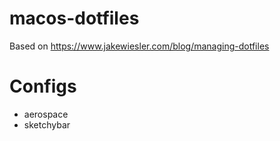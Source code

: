 # macos-dotfiles

Based on https://www.jakewiesler.com/blog/managing-dotfiles

# Configs 

- aerospace
- sketchybar